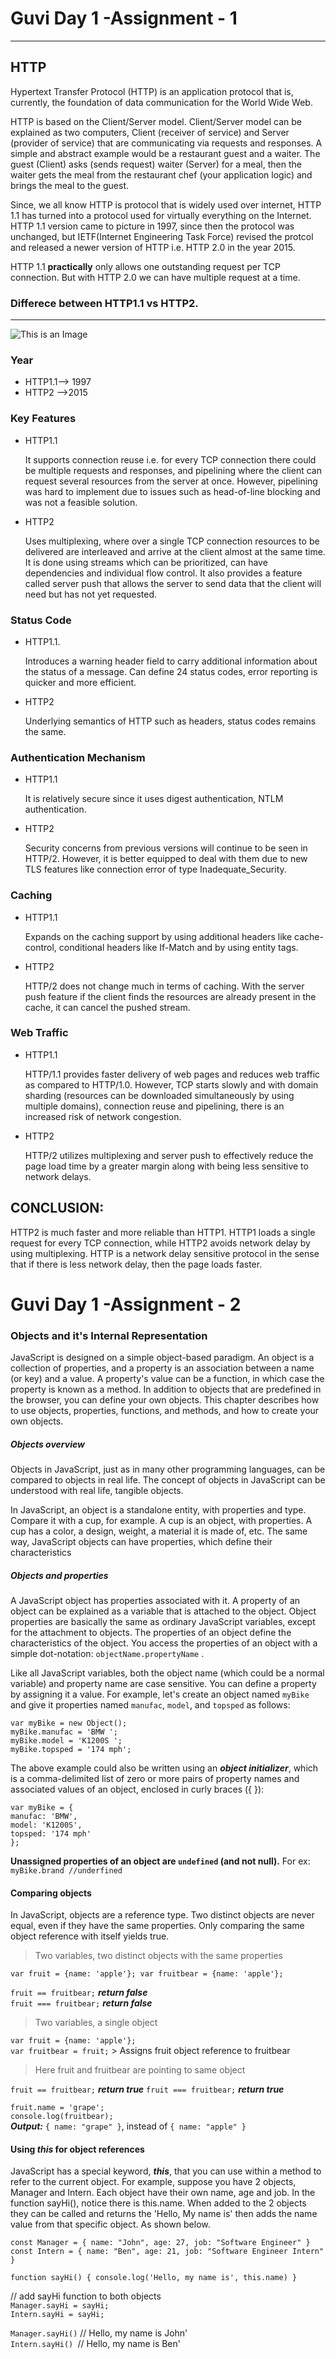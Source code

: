 # Guvi Day 1 -Assignment - 1
--------
 HTTP  
--------
Hypertext Transfer Protocol (HTTP) is an application protocol that is, currently, the foundation of data communication for the World Wide Web.

HTTP is based on the Client/Server model. Client/Server model can be explained as two computers, Client (receiver of service) and Server (provider of service) that are communicating via requests and responses.
A simple and abstract example would be a restaurant guest and a waiter. The guest (Client) asks (sends request) waiter (Server) for a meal, then the waiter gets the meal from the restaurant chef (your application logic) and brings the meal to the guest.

Since, we all know HTTP is protocol that is widely used over internet, HTTP 1.1 has turned into a protocol used for virtually everything on the Internet. HTTP 1.1 version came to picture in 1997, since then the protocol was unchanged, but IETF(Internet Engineering Task Force) revised the protcol and released a newer version of HTTP i.e. HTTP 2.0 in the year 2015.

HTTP 1.1 **practically** only allows one outstanding request per TCP connection. But with HTTP 2.0 we can have multiple request at a time.

  ### Differece between HTTP1.1 vs HTTP2. 
---------------------------------------
![This is an Image](https://img-medianova.mncdn.com/wp-content/uploads/sites/8/2018/12/http3.png)
### Year
- HTTP1.1--> 1997	          
- HTTP2  -->2015


### Key Features 

- HTTP1.1        
          
     It supports connection reuse i.e. for every TCP connection there could be multiple requests and responses, and pipelining where the client can request several resources from the server at once. However, pipelining was hard to implement due to issues such as head-of-line blocking and was not a feasible solution.

- HTTP2
       
     Uses multiplexing, where over a single TCP connection resources to be delivered are interleaved and arrive at the client almost at the same time. It is done using streams which can be prioritized, can have dependencies and individual flow control. It also provides a feature called server push that allows the server to send data that the client will need but has not yet requested.


### Status Code 

- HTTP1.1. 

     Introduces a warning header field to carry additional information about the status of a message. Can define 24 status codes, error reporting is quicker and more efficient.
      
- HTTP2
    
    Underlying semantics of HTTP such as headers, status codes remains the same.
      
### Authentication Mechanism

- HTTP1.1

     It is relatively secure since it uses digest authentication, NTLM authentication.
      
-  HTTP2
     
     Security concerns from previous versions will continue to be seen in HTTP/2. However, it is better equipped to deal with them due to new TLS features like connection error of type Inadequate_Security.
        
 ### Caching
 
- HTTP1.1

     Expands on the caching support by using additional headers like cache-control, conditional headers like If-Match and by using entity tags.
          
- HTTP2
     
     HTTP/2 does not change much in terms of caching. With the server push feature if the client finds the resources are already present in the cache, it can cancel the pushed stream.
       

### Web Traffic

- HTTP1.1
    
    HTTP/1.1 provides faster delivery of web pages and reduces web traffic as compared to HTTP/1.0. However, TCP starts slowly and with domain sharding (resources can be downloaded simultaneously by using multiple domains), connection reuse and pipelining, there is an increased risk of network congestion.
          
- HTTP2  
    
    HTTP/2 utilizes multiplexing and server push to effectively reduce the page load time by a greater margin along with being less sensitive to network delays.
          
          
          
          
          
## CONCLUSION: 

HTTP2 is much faster and more reliable than HTTP1. HTTP1 loads a single request for every TCP connection, while HTTP2 avoids network delay by using multiplexing. HTTP is a network delay sensitive protocol in the sense that if there is less network delay, then the page loads faster.          
        



# Guvi Day 1 -Assignment - 2

### Objects and it's Internal Representation


JavaScript is designed on a simple object-based paradigm. An object is a collection of properties, and a property is an association between a name (or key) and a value. A property's value can be a function, in which case the property is known as a method. In addition to objects that are predefined in the browser, you can define your own objects. This chapter describes how to use objects, properties, functions, and methods, and how to create your own objects.

##### Objects overview

Objects in JavaScript, just as in many other programming languages, can be compared to objects in real life. The concept of objects in JavaScript can be understood with real life, tangible objects.

In JavaScript, an object is a standalone entity, with properties and type. Compare it with a cup, for example. A cup is an object, with properties. A cup has a color, a design, weight, a material it is made of, etc. The same way, JavaScript objects can have properties, which define their characteristics


##### Objects and properties
A JavaScript object has properties associated with it. A property of an object can be explained as a variable that is attached to the object. Object properties are basically the same as ordinary JavaScript variables, except for the attachment to objects. The properties of an object define the characteristics of the object. You access the properties of an object with a simple dot-notation:      `objectName.propertyName` .

Like all JavaScript variables, both the object name (which could be a normal variable) and property name are case sensitive. You can define a property by assigning it a value. For example, let's create an object named `myBike` and give it properties named `manufac`, `model`, and `topsped` as follows:

`var myBike = new Object();` <br />
`myBike.manufac = 'BMW '; `<br />
`myBike.model = 'K1200S '; `<br />
`myBike.topsped = '174 mph';` <br />


The above example could also be written using an ***object initializer***, which is a comma-delimited list of zero or more pairs of property names and associated values of an object, enclosed in curly braces ({ }):

`var myBike = { ` <br />
    `manufac: 'BMW',`<br />
    `model: 'K1200S',`<br />
    `topsped: '174 mph'`<br />
`};`


**Unassigned properties of an object are `undefined` (and not null).**
For ex: `myBike.brand //underfined`


#### Comparing objects

In JavaScript, objects are a reference type. Two distinct objects are never equal, even if they have the same properties. Only comparing the same object reference with itself yields true.


>  Two variables, two distinct objects with the same properties<br />
 
`var fruit = {name: 'apple'};
var fruitbear = {name: 'apple'};`

`fruit == fruitbear;`    ***return false*** <br />
`fruit === fruitbear;` ***return false***


> Two variables, a single object <br />

`var fruit = {name: 'apple'};` <br />
`var fruitbear = fruit;`  > Assigns fruit object reference to fruitbear

> Here fruit and fruitbear are pointing to same object <br />

`fruit == fruitbear;` ***return true***
`fruit === fruitbear;` ***return true***

`fruit.name = 'grape';` <br />
`console.log(fruitbear);` <br />
***Output:*** `{ name: "grape" }`, instead of `{ name: "apple" }`


#### Using ***this*** for object references

JavaScript has a special keyword, ***this***, that you can use within a method to refer to the current object. For example, suppose you have 2 objects, Manager and Intern. Each object have their own name, age and job.  In the function sayHi(), notice there is this.name. When added to the 2 objects they can be called and returns the 'Hello, My name is' then adds the name value from that specific object. As shown below.


`const Manager = {
  name: "John",
  age: 27,
  job: "Software Engineer"
}` <br />
`const Intern = {
  name: "Ben",
  age: 21,
  job: "Software Engineer Intern"
}` <br />

`function sayHi() {
    console.log('Hello, my name is', this.name)
}`<br />

// add sayHi function to both objects <br />
`Manager.sayHi = sayHi;` <br />
`Intern.sayHi = sayHi;` <br />

`Manager.sayHi()` // Hello, my name is John' <br />
`Intern.sayHi() `// Hello, my name is Ben' <br />




